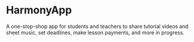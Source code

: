 # HarmonyApp
A one-stop-shop app for students and teachers to share tutorial videos and sheet music, set deadlines, make lesson payments, and more in progress.
